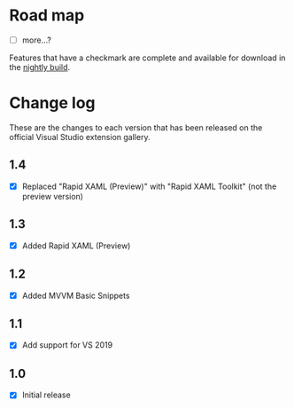 # Road map

- [ ] more...?

Features that have a checkmark are complete and available for download in the [nightly build](http://vsixgallery.com/extension/UwpEssentials.4a541df8-8d9e-41fc-8e30-06f67c81588c/).

# Change log

These are the changes to each version that has been released
on the official Visual Studio extension gallery.

## 1.4

- [x] Replaced "Rapid XAML (Preview)" with "Rapid XAML Toolkit" (not the preview version)

## 1.3

- [x] Added Rapid XAML (Preview)

## 1.2

- [x] Added MVVM Basic Snippets

## 1.1

- [x] Add support for VS 2019

## 1.0

- [x] Initial release
